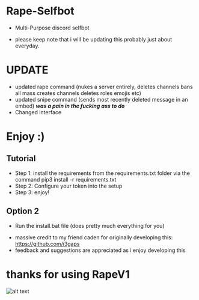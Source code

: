 # Rape-Selfbot
- Multi-Purpose discord selfbot
* please keep note that i will be updating this probably just about everyday.

# **UPDATE**
- updated rape command (nukes a server entirely, deletes channels bans all mass creates channels deletes roles emojis etc)
- updated snipe command (sends most recently deleted message in an embed) ***was a pain in the fucking ass to do***
- Changed interface 
# Enjoy :)

## Tutorial
- Step 1: install the requirements from the requirements.txt folder via the command pip3 install -r requirements.txt
- Step 2: Configure your token into the setup 
- Step 3: enjoy!

## Option 2
- Run the install.bat file (does pretty much everything for you)


* massive credit to my friend caden for originally developing this: https://github.com/i3gaps
* feedback and suggestions are appreciated as i enjoy developing this
# thanks for using RapeV1

![alt text](https://cdn.discordapp.com/attachments/908797003390128129/909161917606678538/unknown.png)
